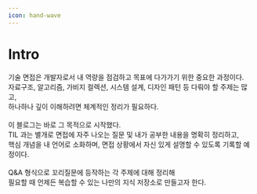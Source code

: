 ```yaml
---
icon: hand-wave
---
```


# Intro

기술 면접은 개발자로서 내 역량을 점검하고 목표에 다가가기 위한 중요한 과정이다. \
자료구조, 알고리즘, 가비지 컬렉션, 시스템 설계, 디자인 패턴 등 다뤄야 할 주제는 많고, \
하나하나 깊이 이해하려면 체계적인 정리가 필요하다. \
\
이 블로그는 바로 그 목적으로 시작했다. \
TIL 과는 별개로 면접에 자주 나오는 질문 및 내가 공부한 내용을 명확히 정리하고, \
핵심 개념을 내 언어로 소화하며, 면접 상황에서 자신 있게 설명할 수 있도록 기록할 예정이다.\
\
Q\&A 형식으로 꼬리질문에 등작하는 각 주제에 대해 정리해\
필요할 때 언제든 복습할 수 있는 나만의 지식 저장소로 만들고자 한다.&#x20;
